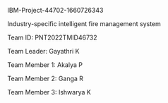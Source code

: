 IBM-Project-44702-1660726343

Industry-specific intelligent fire management system

Team ID: PNT2022TMID46732

Team Leader: Gayathri K

Team Member 1: Akalya P

Team Member 2: Ganga R

Team Member 3: Ishwarya K
